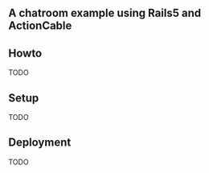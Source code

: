 ## A chatroom example using Rails5 and ActionCable

## Howto

TODO

## Setup

TODO

## Deployment

TODO
